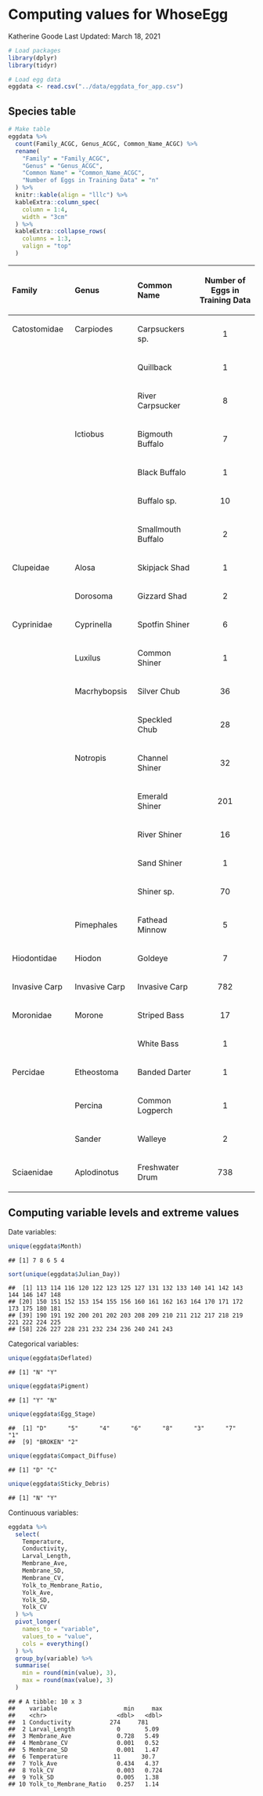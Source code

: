 Computing values for WhoseEgg
================
Katherine Goode
Last Updated: March 18, 2021

``` r
# Load packages
library(dplyr)
library(tidyr)
```

``` r
# Load egg data
eggdata <- read.csv("../data/eggdata_for_app.csv")
```

## Species table

``` r
# Make table
eggdata %>% 
  count(Family_ACGC, Genus_ACGC, Common_Name_ACGC) %>% 
  rename(
    "Family" = "Family_ACGC",
    "Genus" = "Genus_ACGC",
    "Common Name" = "Common_Name_ACGC",
    "Number of Eggs in Training Data" = "n"
  ) %>%
  knitr::kable(align = "lllc") %>%
  kableExtra::column_spec(
    column = 1:4,
    width = "3cm"
  ) %>%
  kableExtra::collapse_rows(
    columns = 1:3,
    valign = "top"
  )
```

<table>

<thead>

<tr>

<th style="text-align:left;">

Family

</th>

<th style="text-align:left;">

Genus

</th>

<th style="text-align:left;">

Common Name

</th>

<th style="text-align:center;">

Number of Eggs in Training Data

</th>

</tr>

</thead>

<tbody>

<tr>

<td style="text-align:left;width: 3cm; vertical-align: top !important;" rowspan="7">

Catostomidae

</td>

<td style="text-align:left;width: 3cm; vertical-align: top !important;" rowspan="3">

Carpiodes

</td>

<td style="text-align:left;width: 3cm; ">

Carpsuckers sp.

</td>

<td style="text-align:center;width: 3cm; ">

1

</td>

</tr>

<tr>

<td style="text-align:left;width: 3cm; ">

Quillback

</td>

<td style="text-align:center;width: 3cm; ">

1

</td>

</tr>

<tr>

<td style="text-align:left;width: 3cm; ">

River Carpsucker

</td>

<td style="text-align:center;width: 3cm; ">

8

</td>

</tr>

<tr>

<td style="text-align:left;width: 3cm; vertical-align: top !important;" rowspan="4">

Ictiobus

</td>

<td style="text-align:left;width: 3cm; ">

Bigmouth Buffalo

</td>

<td style="text-align:center;width: 3cm; ">

7

</td>

</tr>

<tr>

<td style="text-align:left;width: 3cm; ">

Black Buffalo

</td>

<td style="text-align:center;width: 3cm; ">

1

</td>

</tr>

<tr>

<td style="text-align:left;width: 3cm; ">

Buffalo sp.

</td>

<td style="text-align:center;width: 3cm; ">

10

</td>

</tr>

<tr>

<td style="text-align:left;width: 3cm; ">

Smallmouth Buffalo

</td>

<td style="text-align:center;width: 3cm; ">

2

</td>

</tr>

<tr>

<td style="text-align:left;width: 3cm; vertical-align: top !important;" rowspan="2">

Clupeidae

</td>

<td style="text-align:left;width: 3cm; ">

Alosa

</td>

<td style="text-align:left;width: 3cm; ">

Skipjack Shad

</td>

<td style="text-align:center;width: 3cm; ">

1

</td>

</tr>

<tr>

<td style="text-align:left;width: 3cm; ">

Dorosoma

</td>

<td style="text-align:left;width: 3cm; ">

Gizzard Shad

</td>

<td style="text-align:center;width: 3cm; ">

2

</td>

</tr>

<tr>

<td style="text-align:left;width: 3cm; vertical-align: top !important;" rowspan="10">

Cyprinidae

</td>

<td style="text-align:left;width: 3cm; ">

Cyprinella

</td>

<td style="text-align:left;width: 3cm; ">

Spotfin Shiner

</td>

<td style="text-align:center;width: 3cm; ">

6

</td>

</tr>

<tr>

<td style="text-align:left;width: 3cm; ">

Luxilus

</td>

<td style="text-align:left;width: 3cm; ">

Common Shiner

</td>

<td style="text-align:center;width: 3cm; ">

1

</td>

</tr>

<tr>

<td style="text-align:left;width: 3cm; vertical-align: top !important;" rowspan="2">

Macrhybopsis

</td>

<td style="text-align:left;width: 3cm; ">

Silver Chub

</td>

<td style="text-align:center;width: 3cm; ">

36

</td>

</tr>

<tr>

<td style="text-align:left;width: 3cm; ">

Speckled Chub

</td>

<td style="text-align:center;width: 3cm; ">

28

</td>

</tr>

<tr>

<td style="text-align:left;width: 3cm; vertical-align: top !important;" rowspan="5">

Notropis

</td>

<td style="text-align:left;width: 3cm; ">

Channel Shiner

</td>

<td style="text-align:center;width: 3cm; ">

32

</td>

</tr>

<tr>

<td style="text-align:left;width: 3cm; ">

Emerald Shiner

</td>

<td style="text-align:center;width: 3cm; ">

201

</td>

</tr>

<tr>

<td style="text-align:left;width: 3cm; ">

River Shiner

</td>

<td style="text-align:center;width: 3cm; ">

16

</td>

</tr>

<tr>

<td style="text-align:left;width: 3cm; ">

Sand Shiner

</td>

<td style="text-align:center;width: 3cm; ">

1

</td>

</tr>

<tr>

<td style="text-align:left;width: 3cm; ">

Shiner sp.

</td>

<td style="text-align:center;width: 3cm; ">

70

</td>

</tr>

<tr>

<td style="text-align:left;width: 3cm; ">

Pimephales

</td>

<td style="text-align:left;width: 3cm; ">

Fathead Minnow

</td>

<td style="text-align:center;width: 3cm; ">

5

</td>

</tr>

<tr>

<td style="text-align:left;width: 3cm; ">

Hiodontidae

</td>

<td style="text-align:left;width: 3cm; ">

Hiodon

</td>

<td style="text-align:left;width: 3cm; ">

Goldeye

</td>

<td style="text-align:center;width: 3cm; ">

7

</td>

</tr>

<tr>

<td style="text-align:left;width: 3cm; ">

Invasive Carp

</td>

<td style="text-align:left;width: 3cm; ">

Invasive Carp

</td>

<td style="text-align:left;width: 3cm; ">

Invasive Carp

</td>

<td style="text-align:center;width: 3cm; ">

782

</td>

</tr>

<tr>

<td style="text-align:left;width: 3cm; vertical-align: top !important;" rowspan="2">

Moronidae

</td>

<td style="text-align:left;width: 3cm; vertical-align: top !important;" rowspan="2">

Morone

</td>

<td style="text-align:left;width: 3cm; ">

Striped Bass

</td>

<td style="text-align:center;width: 3cm; ">

17

</td>

</tr>

<tr>

<td style="text-align:left;width: 3cm; ">

White Bass

</td>

<td style="text-align:center;width: 3cm; ">

1

</td>

</tr>

<tr>

<td style="text-align:left;width: 3cm; vertical-align: top !important;" rowspan="3">

Percidae

</td>

<td style="text-align:left;width: 3cm; ">

Etheostoma

</td>

<td style="text-align:left;width: 3cm; ">

Banded Darter

</td>

<td style="text-align:center;width: 3cm; ">

1

</td>

</tr>

<tr>

<td style="text-align:left;width: 3cm; ">

Percina

</td>

<td style="text-align:left;width: 3cm; ">

Common Logperch

</td>

<td style="text-align:center;width: 3cm; ">

1

</td>

</tr>

<tr>

<td style="text-align:left;width: 3cm; ">

Sander

</td>

<td style="text-align:left;width: 3cm; ">

Walleye

</td>

<td style="text-align:center;width: 3cm; ">

2

</td>

</tr>

<tr>

<td style="text-align:left;width: 3cm; ">

Sciaenidae

</td>

<td style="text-align:left;width: 3cm; ">

Aplodinotus

</td>

<td style="text-align:left;width: 3cm; ">

Freshwater Drum

</td>

<td style="text-align:center;width: 3cm; ">

738

</td>

</tr>

</tbody>

</table>

## Computing variable levels and extreme values

Date variables:

``` r
unique(eggdata$Month)
```

    ## [1] 7 8 6 5 4

``` r
sort(unique(eggdata$Julian_Day))
```

    ##  [1] 113 114 116 120 122 123 125 127 131 132 133 140 141 142 143 144 146 147 148
    ## [20] 150 151 152 153 154 155 156 160 161 162 163 164 170 171 172 173 175 180 181
    ## [39] 190 191 192 200 201 202 203 208 209 210 211 212 217 218 219 221 222 224 225
    ## [58] 226 227 228 231 232 234 236 240 241 243

Categorical variables:

``` r
unique(eggdata$Deflated)
```

    ## [1] "N" "Y"

``` r
unique(eggdata$Pigment)
```

    ## [1] "Y" "N"

``` r
unique(eggdata$Egg_Stage)
```

    ##  [1] "D"      "5"      "4"      "6"      "8"      "3"      "7"      "1"     
    ##  [9] "BROKEN" "2"

``` r
unique(eggdata$Compact_Diffuse)
```

    ## [1] "D" "C"

``` r
unique(eggdata$Sticky_Debris)
```

    ## [1] "N" "Y"

Continuous variables:

``` r
eggdata %>%
  select(
    Temperature,
    Conductivity,
    Larval_Length,
    Membrane_Ave,
    Membrane_SD,
    Membrane_CV,
    Yolk_to_Membrane_Ratio,
    Yolk_Ave,
    Yolk_SD,
    Yolk_CV
  ) %>%
  pivot_longer(
    names_to = "variable",
    values_to = "value",
    cols = everything()
  ) %>%
  group_by(variable) %>%
  summarise(
    min = round(min(value), 3),
    max = round(max(value), 3)
  )
```

    ## # A tibble: 10 x 3
    ##    variable                   min     max
    ##    <chr>                    <dbl>   <dbl>
    ##  1 Conductivity           274     781    
    ##  2 Larval_Length            0       5.09 
    ##  3 Membrane_Ave             0.728   5.49 
    ##  4 Membrane_CV              0.001   0.52 
    ##  5 Membrane_SD              0.001   1.47 
    ##  6 Temperature             11      30.7  
    ##  7 Yolk_Ave                 0.434   4.37 
    ##  8 Yolk_CV                  0.003   0.724
    ##  9 Yolk_SD                  0.005   1.38 
    ## 10 Yolk_to_Membrane_Ratio   0.257   1.14

